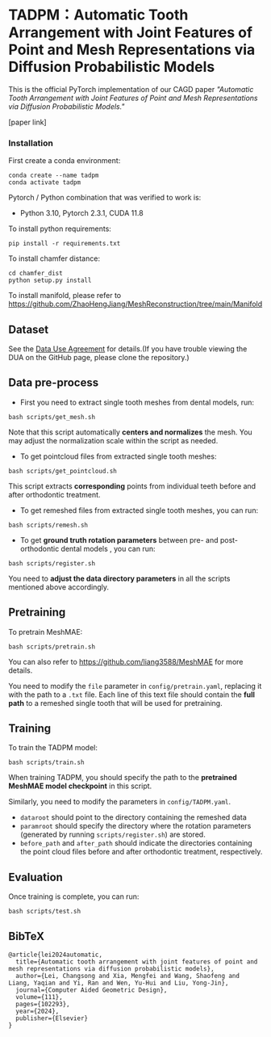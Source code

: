 # TADPM：Automatic Tooth Arrangement with Joint Features of Point and Mesh Representations via Diffusion Probabilistic Models

This is the official PyTorch implementation of our CAGD paper *"Automatic Tooth Arrangement with Joint Features of Point and Mesh Representations via Diffusion Probabilistic Models."*

<a href="https://www.sciencedirect.com/science/article/abs/pii/S016783962400027X" style="text-decoration: none;">[paper link]</a>

### Installation

First create a conda environment:

```shell
conda create --name tadpm
conda activate tadpm
```

Pytorch / Python combination that was verified to work is:

- Python 3.10, Pytorch 2.3.1, CUDA 11.8

To install python requirements:

```shell
pip install -r requirements.txt
```

To install chamfer distance:

```shell
cd chamfer_dist
python setup.py install
```

To install manifold, please refer to https://github.com/ZhaoHengJiang/MeshReconstruction/tree/main/Manifold



## Dataset

See the [Data Use Agreement](./Data-Use-Agreement.pdf) for details.(If you have trouble viewing the DUA on the GitHub page, please clone the repository.)



## Data pre-process

- First you need to extract single tooth meshes from dental models, run:

```shell
bash scripts/get_mesh.sh
```

Note that this script automatically **centers and normalizes** the mesh. You may adjust the normalization scale within the script as needed.

- To get pointcloud files  from extracted single tooth meshes:

```shell
bash scripts/get_pointcloud.sh
```

This script extracts **corresponding** points from individual teeth before and after orthodontic treatment.

- To get remeshed files from extracted single tooth meshes, you can run:

```shell
bash scripts/remesh.sh
```

- To get **ground truth rotation parameters** between pre- and post-orthodontic dental models , you can run:

```shell
bash scripts/register.sh
```

You need to **adjust the data directory parameters** in all the scripts mentioned above accordingly.



## Pretraining

To pretrain MeshMAE:

```shell
bash scripts/pretrain.sh
```
You can also refer to https://github.com/liang3588/MeshMAE for more details.

You need to modify the `file` parameter in `config/pretrain.yaml`, replacing it with the path to a `.txt` file. Each line of this text file should contain the **full path** to a remeshed single tooth that will be used for pretraining.



## Training

To train the TADPM model:

```shell
bash scripts/train.sh
```

When training TADPM, you should specify the path to the **pretrained MeshMAE model checkpoint** in this script.

Similarly, you need to modify the parameters in `config/TADPM.yaml`.

- `dataroot` should point to the directory containing the remeshed data
- `paramroot` should specify the directory where the rotation parameters (generated by running `scripts/register.sh`) are stored. 
- `before_path` and `after_path` should indicate the directories containing the point cloud files before and after orthodontic treatment, respectively.



## Evaluation

Once training is complete, you can run:

```shell
bash scripts/test.sh
```



## BibTeX

```
@article{lei2024automatic,
  title={Automatic tooth arrangement with joint features of point and mesh representations via diffusion probabilistic models},
  author={Lei, Changsong and Xia, Mengfei and Wang, Shaofeng and Liang, Yaqian and Yi, Ran and Wen, Yu-Hui and Liu, Yong-Jin},
  journal={Computer Aided Geometric Design},
  volume={111},
  pages={102293},
  year={2024},
  publisher={Elsevier}
}
```

